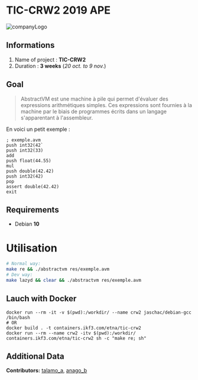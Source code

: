 # TIC-CRW2 2019 APE
![companyLogo](https://newsroom.ionis-group.com/wp-content/uploads/2018/12/etna-logo-1-noir.png)

## Informations
 1. Name of project : **TIC-CRW2**
 2. Duration : **3 weeks** (*20 oct. to 9 nov.*)

## Goal
> AbstractVM est une machine à pile qui permet d'évaluer des expressions arithmétiques simples. Ces expressions sont fournies à la machine par le biais de programmes écrits dans un langage s'apparentant à l'assembleur.

En voici un petit exemple :
```
; exemple.avm
push int32(42`
push int32(33)
add
push float(44.55)
mul
push double(42.42)
push int32(42)
pop
assert double(42.42)
exit
```

## Requirements
- Debian **10**

# Utilisation
```bash
# Normal way:
make re && ./abstractvm res/exemple.avm
# Dev way:
make lazyd && clear && ./abstractvm res/exemple.avm
```

## Lauch with Docker
```
docker run --rm -it -v $(pwd):/workdir/ --name crw2 jaschac/debian-gcc /bin/bash
# OR
docker build . -t containers.ikf3.com/etna/tic-crw2
docker run --rm --name crw2 -itv $(pwd):/workdir/ containers.ikf3.com/etna/tic-crw2 sh -c "make re; sh"
```

## Additional Data
**Contributors:**
[talamo_a](www.ikf3.com), [anago_b](www.anago.me)

